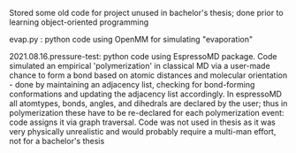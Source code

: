 Stored some old code for project unused in bachelor's thesis; done prior to learning object-oriented programming

evap.py : python code using OpenMM for simulating "evaporation" 

2021.08.16.pressure-test: python code using EspressoMD package. Code simulated an empirical 'polymerization' in classical MD via a user-made chance to form a bond based on atomic distances and molecular orientation - done by maintaining an adjacency list, checking for bond-forming conformations and updating the adjacency list accordingly. In espressoMD all atomtypes, bonds, angles, and dihedrals are declared by the user; thus in polymerization these have to be re-declared for each polymerization event: code assigns it via graph traversal. Code was not used in thesis as it was very physically unrealistic and would probably require a multi-man effort, not for a bachelor's thesis

